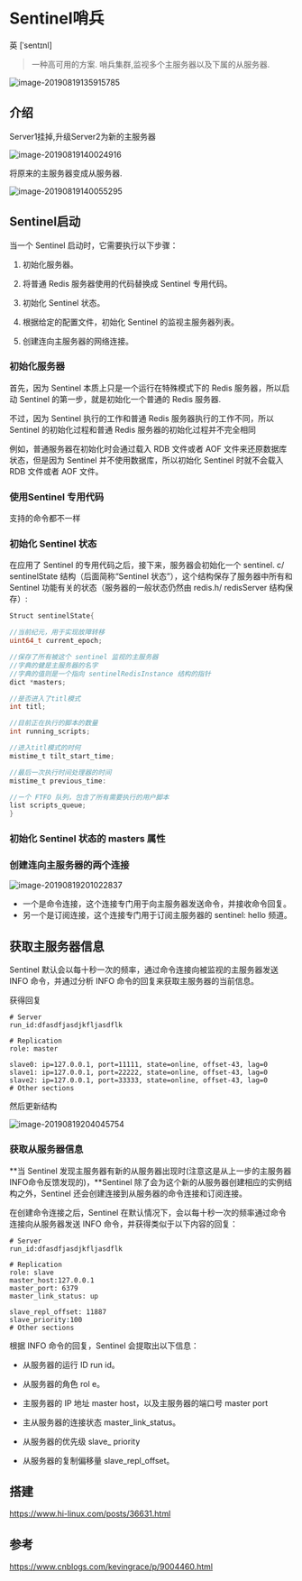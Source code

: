 # Sentinel哨兵

英 [ˈsentɪnl] 

> 一种高可用的方案.  哨兵集群,监视多个主服务器以及下属的从服务器.

![image-20190819135915785](assets/Sentinel哨兵/image-20190819135915785.png)



## 介绍

Server1挂掉,升级Server2为新的主服务器

![image-20190819140024916](assets/Sentinel哨兵/image-20190819140024916.png)

将原来的主服务器变成从服务器.

![image-20190819140055295](assets/Sentinel哨兵/image-20190819140055295.png)





## Sentinel启动

当一个 Sentinel 启动时，它需要执行以下步骤：

1) 初始化服务器。

2) 将普通 Redis 服务器使用的代码替换成 Sentinel 专用代码。

3) 初始化 Sentinel 状态。

4) 根据给定的配置文件，初始化 Sentinel 的监视主服务器列表。

5) 创建连向主服务器的网络连接。





### 初始化服务器

首先，因为 Sentinel 本质上只是一个运行在特殊模式下的 Redis 服务器，所以启动 Sentinel  的第一步，就是初始化一个普通的 Redis 服务器.

不过，因为 Sentinel 执行的工作和普通 Redis 服务器执行的工作不同，所以 Sentinel 的初始化过程和普通 Redis 服务器的初始化过程并不完全相同

例如，普通服务器在初始化时会通过载入 RDB 文件或者 AOF 文件来还原数据库状态，但是因为 Sentinel 并不使用数据库，所以初始化 Sentinel 时就不会载入 RDB 文件或者 AOF 文件。



### 使用Sentinel 专用代码

支持的命令都不一样



### 初始化 Sentinel 状态

在应用了 Sentinel 的专用代码之后，接下来，服务器会初始化一个 sentinel. c/ sentinelState 结构（后面简称“Sentinel 状态”），这个结构保存了服务器中所有和 Sentinel 功能有关的状态（服务器的一般状态仍然由 redis.h/ redisServer 结构保存）:

```c
Struct sentinelState{

//当前纪元，用于实现故障转移
uint64_t current_epoch;

//保存了所有被这个 sentinel 监视的主服务器 
//字典的健是主服务器的名字
//字典的值则是一个指向 sentinelRedisInstance 结构的指针 
dict *masters;

//是否进入了titl模式
int titl;

//目前正在执行的脚本的数量
int running_scripts;

//进入titl模式的时何
mistime_t tilt_start_time;

//最后一次执行时间处理器的时间
mistime_t previous_time:

//ー个 FTFO 队列，包含了所有需要执行的用户脚本
list scripts_queue;
}
```



### 初始化 Sentinel 状态的 masters 属性





### 创建连向主服务器的两个连接

![image-20190819201022837](assets/Sentinel哨兵/image-20190819201022837.png)



- 一个是命令连接，这个连接专门用于向主服务器发送命令，并接收命令回复。
- 另一个是订阅连接，这个连接专门用于订阅主服务器的 sentinel: hello 频道。



## 获取主服务器信息

Sentinel 默认会以每十秒一次的频率，通过命令连接向被监视的主服务器发送 INFO 命令，并通过分析 INFO 命令的回复来获取主服务器的当前信息。

获得回复

```
# Server
run_id:dfasdfjasdjkfljasdflk

# Replication 
role: master

slave0: ip=127.0.0.1, port=11111, state=online, offset-43, lag=0
slave1: ip=127.0.0.1, port=22222, state=online, offset-43, lag=0
slave2: ip=127.0.0.1, port=33333, state=online, offset-43, lag=0
# Other sections
```

然后更新结构

![image-20190819204045754](assets/Sentinel哨兵/image-20190819204045754.png)



### 获取从服务器信息

**当 Sentinel 发现主服务器有新的从服务器出现时(注意这是从上一步的主服务器INFO命令反馈发现的)，**Sentinel 除了会为这个新的从服务器创建相应的实例结构之外，Sentinel 还会创建连接到从服务器的命令连接和订阅连接。

在创建命令连接之后，Sentinel 在默认情况下，会以每十秒一次的频率通过命令连接向从服务器发送 INFO 命令，并获得类似于以下内容的回复：

```
# Server
run_id:dfasdfjasdjkfljasdflk

# Replication 
role: slave
master_host:127.0.0.1 
master_port: 6379
master_link_status: up

slave_repl_offset: 11887
slave_priority:100
# Other sections
```

根据 INFO 命令的回复，Sentinel 会提取出以下信息：

- 从服务器的运行 ID run id。
- 从服务器的角色 rol e。

- 主服务器的 IP 地址 master host，以及主服务器的端口号 master port 
- 主从服务器的连接状态 master_link_status。
- 从服务器的优先级 slave_ priority
-  从服务器的复制偏移量 slave_repl_offset。





## 搭建

https://www.hi-linux.com/posts/36631.html

## 参考

https://www.cnblogs.com/kevingrace/p/9004460.html

